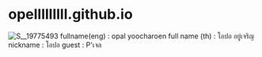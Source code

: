 # opelllllllll.github.io
![S__19775493](https://github.com/opelllllllll/opelllllllll.github.io/assets/147575581/b384cd9a-5d94-4ff0-8a96-28214977b1d2)
fullname(eng) : opal yoocharoen
full name (th) : โอปอ อยู่เจริญ
nickname : โอปอ 
guest : P'เจล
